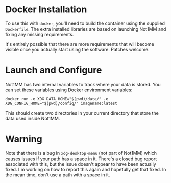 # Docker Installation

To use this with `docker`, you'll need to build the container using the supplied `Dockerfile`. The extra installed libraries are based on launching Not1MM and fixing any missing requirements.

It's entirely possible that there are more requirements that will become visible once you actually start using the software. Patches welcome.


# Launch and Configure

Not1MM has two internal variables to track where your data is stored. You can set these variables using Docker environment variables:

`docker run -e XDG_DATA_HOME="$(pwd)/data/" -e XDG_CONFIG_HOME="$(pwd)/config/" imagename:latest`

This should create two directories in your current directory that store the data used inside Not1MM.


# Warning

Note that there is a bug in `xdg-desktop-menu` (not part of Not1MM) which causes issues if your path has a space in it. There's a closed bug report associated with this, but the issue doesn't appear to have been actually fixed. I'm working on how to report this again and hopefully get that fixed. In the mean time, don't use a path with a space in it.
